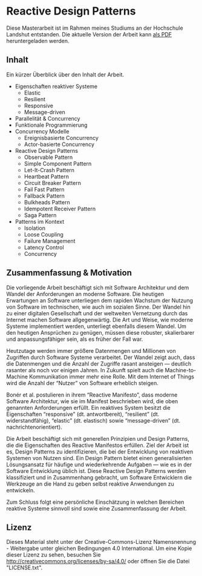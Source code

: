 # Reactive Design Patterns
Diese Masterarbeit ist im Rahmen meines Studiums an der Hochschule Landshut entstanden. Die aktuelle Version der Arbeit kann [als PDF](https://github.com/alexvetter/thesis-reactive-design-patterns/releases/latest) heruntergeladen werden.

## Inhalt
Ein kürzer Überblick über den Inhalt der Arbeit.

* Eigenschaften reaktiver Systeme
    * Elastic
    * Resilient
    * Responsive
    * Message-driven
* Parallelität & Concurrency
* Funktionale Programmierung
* Concurrency Modelle
    * Ereignisbasierte Concurrency
    * Actor-basierte Concurrency 
* Reactive Design Patterns
    * Observable Pattern
    * Simple Component Pattern
    * Let-It-Crash Pattern
    * Heartbeat Pattern
    * Circuit Breaker Pattern
    * Fail Fast Pattern
    * Fallback Pattern
    * Bulkheads Pattern
    * Idempotent Receiver Pattern
    * Saga Pattern
* Patterns im Kontext
    * Isolation
    * Loose Coupling
    * Failure Management
    * Latency Control
    * Concurrency

## Zusammenfassung & Motivation
Die vorliegende Arbeit beschäftigt sich mit Software Architektur und dem Wandel der Anforderungen an moderne Software. Die heutigen Erwartungen an Software unterliegen dem rapiden Wachstum der Nutzung von Software im technischen, wie auch im sozialen Sinne. Der Wandel hin zu einer digitalen Gesellschaft und der weltweiten Vernetzung durch das Internet machen Software allgegenwärtig. Die Art und Weise, wie moderne Systeme implementiert werden, unterliegt ebenfalls diesem Wandel. Um den heutigen Ansprüchen zu genügen, müssen diese robuster, skalierbarer und anpassungsfähiger sein, als es früher der Fall war.

Heutzutage werden immer größere Datenmengen und Millionen von Zugriffen durch Software Systeme verarbeitet. Der Wandel zeigt auch, dass die Datenmengen und die Anzahl der Zugriffe rasant ansteigen — deutlich rasanter als noch vor einigen Jahren. In Zukunft spielt auch die Machine-to-Machine Kommunikation immer mehr eine Rolle. Mit dem Internet of Things wird die Anzahl der “Nutzer” von Software erheblich steigen.

Bonér et al. postulieren in ihrem “Reactive Manifesto”, dass moderne Software Architektur, wie sie im Manifest beschrieben wird, die oben genannten Anforderungen erfüllt. Ein reaktives System besitzt die Eigenschaften “responsive” (dt. antwortbereit), “resilient” (dt. widerstandfähig), “elastic” (dt. elastisch) sowie “message-driven” (dt. nachrichtenorientiert).

Die Arbeit beschäftigt sich mit generellen Prinzipien und Design Patterns, die die Eigenschaften des Reactive Manifestos erfüllen. Ziel der Arbeit ist es, Design Patterns zu identifizieren, die bei der Entwicklung von reaktiven Systemen von Nutzen sind. Ein Design Pattern bietet einen generalisierten Lösungsansatz für häufige und wiederkehrende Aufgaben — wie es in der Software Entwicklung üblich ist. Diese Reactive Design Patterns werden klassifiziert und in Zusammenhang gebracht, um Software Entwicklern die Werkzeuge an die Hand zu geben selbst reaktive Anwendungen zu entwickeln.

Zum Schluss folgt eine persönliche Einschätzung in welchen Bereichen reaktive Systeme sinnvoll sind sowie eine Zusammenfassung der Arbeit.

## Lizenz

Dieses Material steht unter der Creative-Commons-Lizenz Namensnennung - Weitergabe unter gleichen Bedingungen 4.0 International. Um eine Kopie dieser Lizenz zu sehen, besuchen Sie http://creativecommons.org/licenses/by-sa/4.0/ oder öffnen Sie die Datei "LICENSE.txt".
